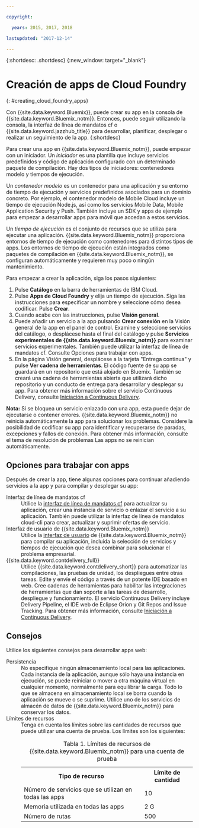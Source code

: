 ```yaml
---

copyright:

  years: 2015, 2017, 2018

lastupdated: "2017-12-14"

---
```


{:shortdesc: .shortdesc}
{:new_window: target="_blank"}

# Creación de apps de Cloud Foundry
{: #creating_cloud_foundry_apps}

Con {{site.data.keyword.Bluemix}}, puede crear su app en la consola de {{site.data.keyword.Bluemix_notm}}. Entonces, puede seguir utilizando la consola, la interfaz de línea de mandatos cf o {{site.data.keyword.jazzhub_title}} para desarrollar, planificar, desplegar o realizar un seguimiento de la app.
{:shortdesc}

Para crear una app en {{site.data.keyword.Bluemix_notm}}, puede empezar con un iniciador. Un *iniciador* es una plantilla que incluye servicios predefinidos y código de aplicación configurado con un determinado paquete de compilación. Hay dos tipos de iniciadores: contenedores modelo y tiempos de ejecución.

Un *contenedor modelo* es un contenedor para una aplicación y su entorno de tiempo de ejecución y servicios predefinidos asociados para un dominio concreto. Por ejemplo, el contenedor modelo de Mobile Cloud incluye un tiempo de ejecución Node.js, así como los servicios Mobile Data, Mobile Application Security y Push. También incluye un SDK y apps de ejemplo para empezar a desarrollar apps para móvil que accedan a estos servicios.

Un *tiempo de ejecución* es el conjunto de recursos que se utiliza para ejecutar una aplicación. {{site.data.keyword.Bluemix_notm}} proporciona entornos de tiempo de ejecución como contenedores para distintos tipos de apps. Los entornos de tiempo de ejecución están integrados como paquetes de compilación en {{site.data.keyword.Bluemix_notm}}, se configuran automáticamente y requieren muy poco o ningún mantenimiento.

Para empezar a crear la aplicación, siga los pasos siguientes:
  1. Pulse **Catálogo** en la barra de herramientas de IBM Cloud.
  2. Pulse **Apps de Cloud Foundry** y elija un tiempo de ejecución. Siga las instrucciones para especificar un nombre y seleccione cómo desea codificar. Pulse **Crear**.
  3. Cuando acabe con las instrucciones, pulse **Visión general**.
  5. Puede añadir un servicio a la app pulsando **Crear conexión** en la Visión general de la app en el panel de control. Examine y seleccione servicios del catálogo, o desplácese hasta el final del catálogo y pulse **Servicios experimentales de {{site.data.keyword.Bluemix_notm}}** para examinar servicios experimentales. También puede utilizar la interfaz de línea de mandatos cf. Consulte Opciones para trabajar con apps.
  6. En la página Visión general, desplácese a la tarjeta "Entrega continua" y pulse **Ver cadena de herramientas**. El código fuente de su app se guardará en un repositorio que está alojado en Bluemix. También se creará una cadena de herramientas abierta que utilizará dicho repositorio y un conducto de entrega para desarrollar y desplegar su app. Para obtener más información sobre el servicio Continuous Delivery, consulte <a href="https://console.ng.bluemix.net/docs/services/ContinuousDelivery/index.html#cd_getting_started">Iniciación a Continuous Delivery</a>.

**Nota:** Si se bloquea un servicio enlazado con una app, esta puede dejar de ejecutarse o contener errores. {{site.data.keyword.Bluemix_notm}} no reinicia automáticamente la app para solucionar los problemas. Considere la posibilidad de codificar su app para identificar y recuperarse de paradas, excepciones y
fallos de conexión. Para obtener más información, consulte el tema de resolución de problemas Las apps no se reinician automáticamente.

## Opciones para trabajar con apps

Después de crear la app, tiene algunas opciones para continuar añadiendo servicios a la app y para compilar y desplegar su app:

<dl><dt>Interfaz de línea de mandatos cf</dt>
<dd>Utilice la <a href="https://github.com/cloudfoundry/cli#getting-started">interfaz de línea de mandatos cf</a> para actualizar su aplicación, crear una instancia de servicio o enlazar el servicio a su aplicación. También puede utilizar la interfaz de línea de mandatos cloud-cli para crear, actualizar y suprimir ofertas de servicio.</dd>
<dt>Interfaz de usuario de {{site.data.keyword.Bluemix_notm}}</dt>
<dd>Utilice la <a href="https://console.bluemix.net/dashboard/apps">interfaz de usuario</a> de {{site.data.keyword.Bluemix_notm}} para compilar su aplicación, incluida la selección de servicios y tiempos de ejecución que desea combinar para solucionar el problema empresarial.</dd>
<dt>{{site.data.keyword.contdelivery_full}}</dt>
<dd>Utilice {{site.data.keyword.contdelivery_short}} para automatizar las compilaciones, las pruebas de unidad, los despliegues entre otras tareas. Edite y envíe el código a través de un potente IDE basado en web. Cree cadenas de herramientas para habilitar las integraciones de herramientas que dan soporte a las tareas de desarrollo, despliegue y funcionamiento. El servicio Continuous Delivery incluye Delivery Pipeline, el IDE web de Eclipse Orion y Git Repos and Issue Tracking. Para obtener más información, consulte <a href="https://console.ng.bluemix.net/docs/services/ContinuousDelivery/index.html#cd_getting_started">Iniciación a Continuous Delivery</a>.</dd>
</dl>

## Consejos

Utilice los siguientes consejos para desarrollar apps web:

<dl><dt>Persistencia</dt>
<dd>No especifique ningún almacenamiento local para las aplicaciones. Cada instancia de la aplicación, aunque sólo haya una instancia en ejecución, se puede reiniciar o mover a otra máquina virtual en cualquier momento, normalmente para equilibrar la carga. Todo lo que se almacena en almacenamiento local se borra cuando la aplicación se mueve o se suprime. Utilice uno de los servicios de almacén de datos de {{site.data.keyword.Bluemix_notm}} para conservar los datos.</dd>
<dt>Límites de recursos</dt>
<dd>Tenga en cuenta los límites sobre las cantidades de recursos que puede utilizar una cuenta de prueba. Los límites son los siguientes:
<table style="width:100%">
<caption>Tabla 1. Límites de recursos de {{site.data.keyword.Bluemix_notm}} para una cuenta de prueba</caption>
  <th>Tipo de recurso</th>	<th>Límite de cantidad</th>
<tr><td>Número de servicios que se utilizan en todas las apps</td> <td>10</td>
<tr><td>Memoria utilizada en todas las apps</td> <td>	2 G</td>
<tr><td>Número de rutas</td> <td>500</td>
</table>
</dd>
</dl>
